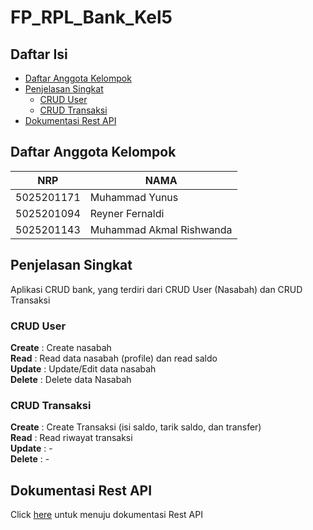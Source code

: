 # FP_RPL_Bank_Kel5

## Daftar Isi ##
- [Daftar Anggota Kelompok](#daftar-anggota-kelompok)
- [Penjelasan Singkat](#penjelasan-singkat)
    - [CRUD User](#crud-user)
    - [CRUD Transaksi](#crud-transaksi)
- [Dokumentasi Rest API](#dokumentasi-rest-api)

## Daftar Anggota Kelompok ##

NRP | NAMA
--- | ---
5025201171  | Muhammad Yunus 
5025201094  | Reyner Fernaldi
5025201143  | Muhammad Akmal Rishwanda

## Penjelasan Singkat ##
Aplikasi CRUD bank, yang terdiri dari CRUD User (Nasabah) dan CRUD Transaksi

### CRUD User ###
**Create** : Create nasabah <br />
**Read** : Read data nasabah (profile) dan read saldo <br />
**Update** : Update/Edit data nasabah <br />
**Delete** : Delete data Nasabah <br />

### CRUD Transaksi ###
**Create** : Create Transaksi (isi saldo, tarik saldo, dan transfer) <br />
**Read** : Read riwayat transaksi <br />
**Update** : - <br />
**Delete** : - <br />

## Dokumentasi Rest API ##
Click [here](https://documenter.getpostman.com/view/18946285/UVsHUTtC) untuk menuju dokumentasi Rest API
